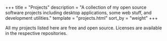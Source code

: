 +++
title = "Projects"
description = "A collection of my open source software projects including desktop applications, some web stuff, and development utilities."
template = "projects.html"
sort_by = "weight"
+++

All my projects listed here are free and open source. Licenses are available in the respective repositories.
